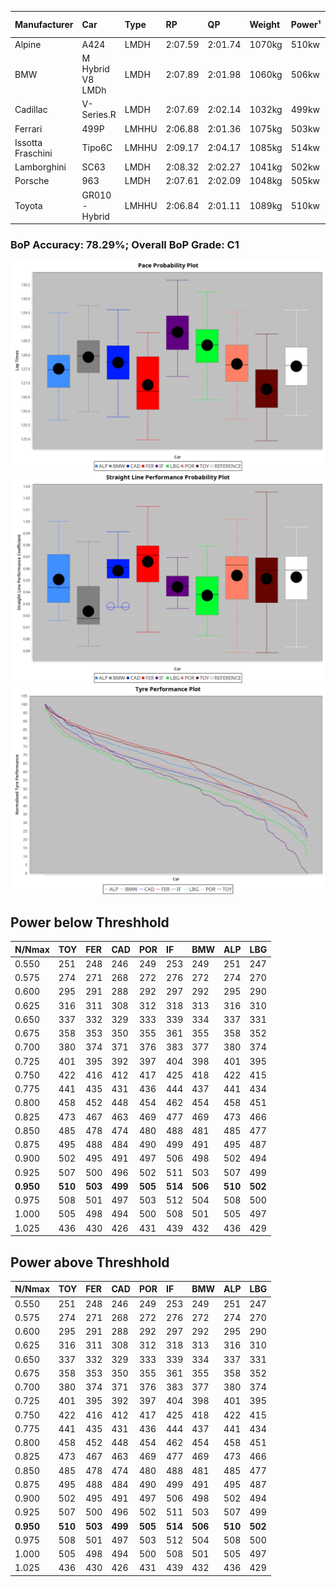 |Manufacturer|Car|Type|RP|QP|Weight|Power¹|Threshhold|PINC|Power²|E/Stint|AVG Vmax|FDS|RDLC|L/Stint|BOP-Grade|ModelAccuracy|ModelPoints|Match%|
|:-|:-|:-|:-|:-|:-|:-|:-|:-|:-|:-|:-|:-|:-|:-|:-|:-|:-|:-|
|Alpine|A424|LMDH|2:07.59|2:01.74|1070kg|510kw|210.0kph|0%|510kw|905MJ|302.06kph|-|0.99|25|~A1|81.46%|523|100.00%|
|BMW|M Hybrid V8 LMDh|LMDH|2:07.89|2:01.98|1060kg|506kw|210.0kph|0%|506kw|892MJ|297.80kph|-|1.01|25|~A1|98.60%|1690|99.18%|
|Cadillac|V-Series.R|LMDH|2:07.69|2:02.14|1032kg|499kw|210.0kph|0%|499kw|873MJ|302.99kph|-|1.03|25|~A1|98.38%|1765|98.40%|
|Ferrari|499P|LMHHU|2:06.88|2:01.36|1075kg|503kw|210.0kph|0%|503kw|887MJ|303.76kph|190kph|1.01|25|-D1|92.24%|2247|66.28%|
|Issotta Fraschini|Tipo6C|LMHHU|2:09.17|2:04.17|1085kg|514kw|210.0kph|0%|514kw|918MJ|300.81kph|190kph|1.02|25|+Ω1|66.67%|96|28.05%|
|Lamborghini|SC63|LMDH|2:08.32|2:02.27|1041kg|502kw|210.0kph|0%|502kw|883MJ|300.33kph|-|1.05|25|+C2|96.77%|419|70.76%|
|Porsche|963|LMDH|2:07.61|2:02.09|1048kg|505kw|210.0kph|0%|505kw|889MJ|303.01kph|-|1.02|25|~A1|96.81%|5438|96.97%|
|Toyota|GR010 - Hybrid|LMHHU|2:06.84|2:01.11|1089kg|510kw|210.0kph|0%|510kw|905MJ|301.49kph|190kph|1.01|25|-D1|86.04%|1751|66.68%|

### BoP Accuracy: 78.29%; Overall BoP Grade: C1
![PACECHART](./IMG/CUSTOM.png)
![STRAIGHTLINEPERFORMANCECHART](./IMG/CUSTOM_sp.png)
![TYREPERFORMANCECHART](./IMG/CUSTOM_tw.png)

## Power below Threshhold
|N/Nmax|TOY|FER|CAD|POR|IF|BMW|ALP|LBG|
|:-|:-|:-|:-|:-|:-|:-|:-|:-|
|0.550|251|248|246|249|253|249|251|247|
|0.575|274|271|268|272|276|272|274|270|
|0.600|295|291|288|292|297|292|295|290|
|0.625|316|311|308|312|318|313|316|310|
|0.650|337|332|329|333|339|334|337|331|
|0.675|358|353|350|355|361|355|358|352|
|0.700|380|374|371|376|383|377|380|374|
|0.725|401|395|392|397|404|398|401|395|
|0.750|422|416|412|417|425|418|422|415|
|0.775|441|435|431|436|444|437|441|434|
|0.800|458|452|448|454|462|454|458|451|
|0.825|473|467|463|469|477|469|473|466|
|0.850|485|478|474|480|488|481|485|477|
|0.875|495|488|484|490|499|491|495|487|
|0.900|502|495|491|497|506|498|502|494|
|0.925|507|500|496|502|511|503|507|499|
|**0.950**|**510**|**503**|**499**|**505**|**514**|**506**|**510**|**502**|
|0.975|508|501|497|503|512|504|508|500|
|1.000|505|498|494|500|508|501|505|497|
|1.025|436|430|426|431|439|432|436|429|

## Power above Threshhold
|N/Nmax|TOY|FER|CAD|POR|IF|BMW|ALP|LBG|
|:-|:-|:-|:-|:-|:-|:-|:-|:-|
|0.550|251|248|246|249|253|249|251|247|
|0.575|274|271|268|272|276|272|274|270|
|0.600|295|291|288|292|297|292|295|290|
|0.625|316|311|308|312|318|313|316|310|
|0.650|337|332|329|333|339|334|337|331|
|0.675|358|353|350|355|361|355|358|352|
|0.700|380|374|371|376|383|377|380|374|
|0.725|401|395|392|397|404|398|401|395|
|0.750|422|416|412|417|425|418|422|415|
|0.775|441|435|431|436|444|437|441|434|
|0.800|458|452|448|454|462|454|458|451|
|0.825|473|467|463|469|477|469|473|466|
|0.850|485|478|474|480|488|481|485|477|
|0.875|495|488|484|490|499|491|495|487|
|0.900|502|495|491|497|506|498|502|494|
|0.925|507|500|496|502|511|503|507|499|
|**0.950**|**510**|**503**|**499**|**505**|**514**|**506**|**510**|**502**|
|0.975|508|501|497|503|512|504|508|500|
|1.000|505|498|494|500|508|501|505|497|
|1.025|436|430|426|431|439|432|436|429|
